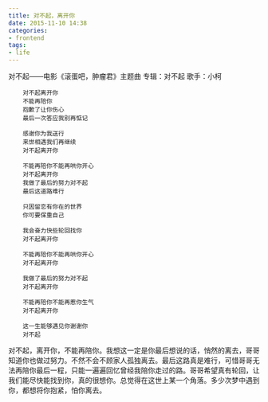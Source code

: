 ```yaml
---
title: 对不起，离开你
date: 2015-11-10 14:38
categories:
- frontend
tags:
- life
---
```


对不起——电影《滚蛋吧，肿瘤君》主题曲
专辑：对不起   歌手：小柯

        对不起离开你
        不能再陪你
        抱歉了让你伤心
        最后一次答应我别再惦记

        感谢你为我送行
        来世相遇我们再继续
        对不起离开你

        不能再陪你不能再哄你开心
        对不起离开你
        我做了最后的努力对不起
        最后这道路难行

        只因留恋有你在的世界
        你可要保重自己

        我会奋力快些轮回找你
        对不起离开你

        不能再陪你不能再哄你开心
        对不起离开你

        我做了最后的努力对不起
        对不起离开你

        不能再陪你不能再惹你生气
        对不起离开你

        这一生能够遇见你谢谢你
        对不起

对不起，离开你，不能再陪你。我想这一定是你最后想说的话，悄然的离去，哥哥知道你也做过努力。不然不会不顾家人孤独离去。最后这路真是难行，可惜哥哥无法再陪你最后一程，只能一遍遍回忆曾经我陪你走过的路。哥哥希望真有轮回，让我们能尽快能找到你，真的很想你。总觉得在这世上某一个角落。多少次梦中遇到你，都想将你抱紧，怕你离去。
